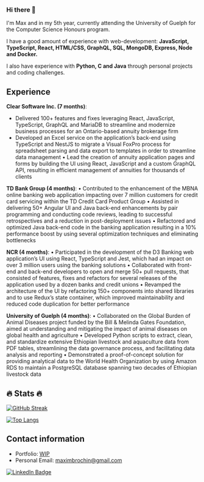 ### Hi there 👋

I'm Max and in my 5th year, currently attending the University of Guelph for the Computer Science Honours program.

I have a good amount of experience with web-development: **JavaScript, TypeScript, React, HTML/CSS, GraphQL, SQL, MongoDB, Express, Node and Docker.**

I also have experience with **Python, C and Java** through personal projects and coding challenges.

## Experience

**Clear Software Inc. (7 months)**:
* Delivered 100+ features and fixes leveraging React, JavaScript, TypeScript, GraphQL and MariaDB to streamline and modernize business processes for an Ontario-based annuity brokerage firm
* Developed an Excel service on the application’s back-end using TypeScript and NestJS to migrate a Visual
FoxPro process for spreadsheet parsing and data export to templates in order to streamline data management
• Lead the creation of annuity application pages and forms by building the UI using React, JavaScript and a
custom GraphQL API, resulting in efficient management of annuities for thousands of clients


**TD Bank Group (4 months)**:
• Contributed to the enhancement of the MBNA online banking web application impacting over 7 million
customers for credit card servicing within the TD Credit Card Product Group
• Assisted in delivering 50+ Angular UI and Java back-end enhancements by pair programming and
conducting code reviews, leading to successful retrospectives and a reduction in post-deployment issues
• Refactored and optimized Java back-end code in the banking application resulting in a 10% performance boost
by using several optimization techniques and eliminating bottlenecks

**NCR (4 months)**:
• Participated in the development of the D3 Banking web application’s UI using React, TypeScript and Jest,
which had an impact on over 3 million users using the banking solutions
• Collaborated with front-end and back-end developers to open and merge 50+ pull requests, that consisted of
features, fixes and refactors for several releases of the application used by a dozen banks and credit unions
• Revamped the architecture of the UI by refactoring 150+ components into shared libraries and to use Redux’s
state container, which improved maintainability and reduced code duplication for better performance

**University of Guelph (4 months)**:
• Collaborated on the Global Burden of Animal Diseases project funded by the Bill & Melinda Gates
Foundation, aimed at understanding and mitigating the impact of animal diseases on global health and agriculture
• Developed Python scripts to extract, clean, and standardize extensive Ethiopian livestock and aquaculture data
from PDF tables, streamlining the data governance process, and facilitating data analysis and reporting
• Demonstrated a proof-of-concept solution for providing analytical data to the World Health Organization by using
Amazon RDS to maintain a PostgreSQL database spanning two decades of Ethiopian livestock data

## :fire: Stats :fire:

[![GitHub Streak](https://github-readme-streak-stats.herokuapp.com/?user=brochin5671)](https://git.io/streak-stats)

[![Top Langs](https://github-readme-stats.vercel.app/api/top-langs/?username=brochin5671&layout=compact)](https://github.com/anuraghazra/github-readme-stats)

## Contact information

* Portfolio:        [WIP](https://maxim-brochin.vercel.app)
* Personal Email:   maximbrochin@gmail.com         
<div id="badges">
  <a href="https://www.linkedin.com/in/maxim-brochin/">
    <img src="https://img.shields.io/badge/LinkedIn-blue?style=for-the-badge&logo=linkedin&logoColor=white" alt="LinkedIn Badge"/>
  </a>
</div>
